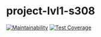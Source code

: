 # project-lvl1-s308

[![Maintainability](https://api.codeclimate.com/v1/badges/2c7234844a17578315b6/maintainability)](https://codeclimate.com/github/guskovaue/project-lvl1-s308/maintainability)
[![Test Coverage](https://api.codeclimate.com/v1/badges/2c7234844a17578315b6/test_coverage)](https://codeclimate.com/github/guskovaue/project-lvl1-s308/test_coverage)
